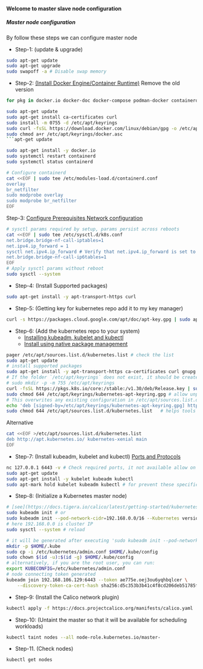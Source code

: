 #### Welcome to master slave node configuration
##### Master node configuration
By follow these steps we can configure master node
- Step-1: (update & upgrade)
```bash
sudo apt-get update
sudo apt-get upgrade
sudo swapoff -a # Disable swap memory
```
- Step-2: [(Install Docker Engine/Container Runtime)](https://docs.docker.com/engine/install/)
Remove the old version
```bash
for pkg in docker.io docker-doc docker-compose podman-docker containerd runc; do sudo apt-get remove $pkg; done
```
```bash
sudo apt-get update
sudo apt-get install ca-certificates curl
sudo install -m 0755 -d /etc/apt/keyrings
sudo curl -fsSL https://download.docker.com/linux/debian/gpg -o /etc/apt/keyrings/docker.asc
sudo chmod a+r /etc/apt/keyrings/docker.asc
```apt-get update
```
```bash
sudo apt-get install -y docker.io
sudo systemctl restart containerd
sudo systemctl status containerd
```

```bash
# Configure containerd
cat <<EOF | sudo tee /etc/modules-load.d/containerd.conf
overlay
br_netfilter
sudo modprobe overlay
sudo modprobe br_netfilter
EOF
```
Step-3: [Configure Prerequisites Network configuration](https://kubernetes.io/docs/setup/production-environment/container-runtimes/)
```bash
# sysctl params required by setup, params persist across reboots
cat <<EOF | sudo tee /etc/sysctl.d/k8s.conf
net.bridge.bridge-nf-call-iptables=1
net.ipv4.ip_forward = 1
sysctl net.ipv4.ip_forward # Verify that net.ipv4.ip_forward is set to 1 with
net.bridge.bridge-nf-call-ip6tables=1
EOF
# Apply sysctl params without reboot
sudo sysctl --system
```

- Step-4: (Install Supported packages)
```bash
sudo apt-get install -y apt-transport-https curl
```
- Step-5: (Getting key for kubernetes repo add it to my key manager)
```bash
curl -s https://packages.cloud.google.com/apt/doc/apt-key.gpg | sudo apt-key add -
```
- Step-6: (Add the kubernetes repo to your system)
   - [Installing kubeadm, kubelet and kubectl](https://kubernetes.io/docs/setup/production-environment/tools/kubeadm/install-kubeadm/)
   - [Install using native package management](https://kubernetes.io/docs/tasks/tools/install-kubectl-linux/#install-kubectl-binary-with-curl-on-linux)
```bash
pager /etc/apt/sources.list.d/kubernetes.list # check the list
sudo apt-get update
# install supported packages
sudo apt-get install -y apt-transport-https ca-certificates curl gnupg
# If the folder `/etc/apt/keyrings` does not exist, it should be created before the curl command, read the note below.
# sudo mkdir -p -m 755 /etc/apt/keyrings
curl -fsSL https://pkgs.k8s.io/core:/stable:/v1.30/deb/Release.key | sudo gpg --dearmor -o /etc/apt/keyrings/kubernetes-apt-keyring.gpg
sudo chmod 644 /etc/apt/keyrings/kubernetes-apt-keyring.gpg # allow unprivileged APT programs to read this keyring
# This overwrites any existing configuration in /etc/apt/sources.list.d/kubernetes.list
echo 'deb [signed-by=/etc/apt/keyrings/kubernetes-apt-keyring.gpg] https://pkgs.k8s.io/core:/stable:/v1.30/deb/ /' | sudo tee /etc/apt/sources.list.d/kubernetes.list
sudo chmod 644 /etc/apt/sources.list.d/kubernetes.list   # helps tools such as command-not-found to work correctly
```
Alternative
```bash
cat <<EOF >/etc/apt/sources.list.d/kubernetes.list
deb http://apt.kubernetes.io/ kubernetes-xenial main
EOF
```
- Step-7: (Install kubeadm, kubelet and kubectl)
[Ports and Protocols](https://kubernetes.io/docs/reference/networking/ports-and-protocols/)
```bash
nc 127.0.0.1 6443 -v # Check required ports, it not available allow on ufw.
sudo apt-get update
sudo apt-get install -y kubelet kubeadm kubectl
sudo apt-mark hold kubelet kubeadm kubectl # for prevent these specific Kubernetes packages
```

- Step-8: (Initialize a Kubernetes master node)
```bash
# [see](https://docs.tigera.io/calico/latest/getting-started/kubernetes/quickstart)
sudo kubeadm init # or
sudo kubeadm init --pod-network-cidr=192.168.0.0/16 --Kubernetes version: v1.30.0
# here 192.168.0.0 is cluster IP
sudo sysctl --system # reload
```
```bash
# it will be generated after executing 'sudo kubeadm init --pod-network-cidr=192.168.0.0/16'
mkdir -p $HOME/.kube
sudo cp -i /etc/kubernetes/admin.conf $HOME/.kube/config
sudo chown $(id -u):$(id -g) $HOME/.kube/config
# alternatively, if you are the root user, you can run:
export KUBECONFIG=/etc/kubernetes/admin.conf
# node connecting token generated
kubeadm join 192.168.106.129:6443 --token ae775e.oej3ou6yqhbqlcer \
	--discovery-token-ca-cert-hash sha256:d5c353b3b41c4f8cd206deb51785fa7b162f60470860958da33bfba39bd504d5 
```

- Step-9: (Install the Calico network plugin)
```bash
kubectl apply -f https://docs.projectcalico.org/manifests/calico.yaml
```
- Step-10: (Untaint the master so that it will be available for scheduling workloads)
```bash
kubectl taint nodes --all node-role.kubernetes.io/master-
```
- Step-11. (Check nodes)
```bash
kubectl get nodes
```
